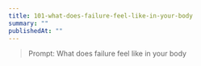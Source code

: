 ```yaml
---
title: 101-what-does-failure-feel-like-in-your-body
summary: ""
publishedAt: ""
---
```


> Prompt: What does failure feel like in your body

